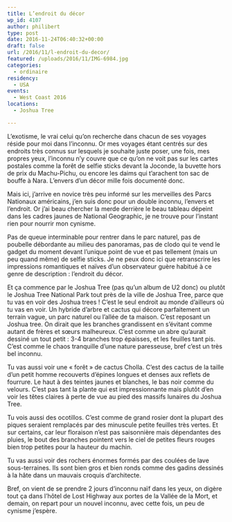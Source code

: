 ```yaml
---
title: L’endroit du décor
wp_id: 4107
author: philibert
type: post
date: 2016-11-24T06:40:32+00:00
draft: false
url: /2016/11/l-endroit-du-decor/
featured: /uploads/2016/11/IMG-6984.jpg
categories:
  - ordinaire
residency:
  - USA
events:
  - West Coast 2016
locations:
  - Joshua Tree

---
```

L&rsquo;exotisme, le vrai celui qu&rsquo;on recherche dans chacun de ses voyages réside pour moi dans l&rsquo;inconnu. Or mes voyages étant centrés sur des endroits très connus sur lesquels je souhaite juste poser, une fois, mes propres yeux, l&rsquo;inconnu n&rsquo;y couvre que ce qu&rsquo;on ne voit pas sur les cartes postales comme la forêt de selfie sticks devant la Joconde, la buvette hors de prix du Machu-Pichu, ou encore les daims qui t&rsquo;arachent ton sac de bouffe à Nara. L&rsquo;envers d&rsquo;un décor mille fois documenté donc.

Mais ici, j&rsquo;arrive en novice très peu informé sur les merveilles des Parcs Nationaux américains, j&rsquo;en suis donc pour un double inconnu, l&rsquo;envers et l&rsquo;endroit. Or j&rsquo;ai beau chercher la merde derrière le beau tableau dépeint dans les cadres jaunes de National Geographic, je ne trouve pour l&rsquo;instant rien pour nourrir mon cynisme.
  
Pas de queue interminable pour rentrer dans le parc naturel, pas de poubelle débordante au milieu des panoramas, pas de clodo qui te vend le gadget du moment devant l&rsquo;unique point de vue et pas tellement (mais un peu quand même) de selfie sticks. Je ne peux donc ici que retranscrire les impressions romantiques et naïves d&rsquo;un observateur guère habitué à ce genre de description : l&rsquo;endroit du décor.

Et ça commence par le Joshua Tree (pas qu&rsquo;un album de U2 donc) ou plutôt le Joshua Tree National Park tout près de la ville de Joshua Tree, parce que tu vas en voir des Joshua trees ! C&rsquo;est le seul endroit au monde d&rsquo;ailleurs où tu vas en voir. Un hybride d&rsquo;arbre et cactus qui décore parfaitement un terrain vague, un parc naturel ou l&rsquo;allée de ta maison. C&rsquo;est reposant un Joshua tree. On dirait que les branches grandissent en s&rsquo;évitant comme autant de frères et sœurs malheureux. C&rsquo;est comme un abre qu&rsquo;aurait dessiné un tout petit : 3-4 branches trop épaisses, et les feuilles tant pis. C&rsquo;est comme le chaos tranquille d&rsquo;une nature paresseuse, bref c&rsquo;est un très bel inconnu.

Tu vas aussi voir une « forêt » de cactus Cholla. C&rsquo;est des cactus de la taille d&rsquo;un petit homme recouverts d&rsquo;épines longues et denses aux reflets de fourrure. Le haut à des teintes jaunes et blanches, le bas noir comme du velours. C&rsquo;est pas tant la plante qui est impressionnante mais plutôt d&rsquo;en voir les têtes claires à perte de vue au pied des massifs lunaires du Joshua Tree.

Tu vois aussi des ocotillos. C&rsquo;est comme de grand rosier dont la plupart des piques seraient remplacés par des minuscule petite feuilles très vertes. Et sur certains, car leur floraison n&rsquo;est pas saisonnière mais dépendantes des pluies, le bout des branches pointent vers le ciel de petites fleurs rouges bien trop petites pour la hauteur du machin.

Tu vas aussi voir des rochers énormes formés par des coulées de lave sous-terraines. Ils sont bien gros et bien ronds comme des gadins dessinés à la hâte dans un mauvais croquis d&rsquo;architecte.

Bref, on vient de se prendre 2 jours d&rsquo;inconnu naïf dans les yeux, on digère tout ça dans l&rsquo;hôtel de Lost Highway aux portes de la Vallée de la Mort, et demain, on repart pour un nouvel inconnu, avec cette fois, un peu de cynisme j&rsquo;espère.

<div class="gallery-container">
  <div class="gallery">
    <figure class="image-frame portrait"> <img src="{{< aws >}}/uploads/2016/11/IMG-5235-650x867.jpg" alt="" /> </figure> <figure class="image-frame landscape"> <img src="{{< aws >}}/uploads/2016/11/IMG-7038-650x650.jpg" alt="" /> </figure> <figure class="image-frame landscape"> <img src="{{< aws >}}/uploads/2016/11/IMG-2189-650x487.jpg" alt="" /> </figure> <figure class="image-frame landscape"> <img src="{{< aws >}}/uploads/2016/11/IMG-6022-650x487.jpg" alt="" /> </figure> <figure class="image-frame landscape"> <img src="{{< aws >}}/uploads/2016/11/IMG-6984-650x650.jpg" alt="" /> </figure>
  </div>
</div>